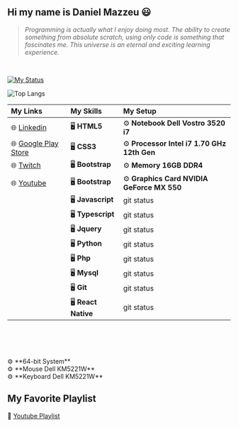 ## Hi my name is Daniel Mazzeu 😃
<blockquote><em>Programming is actually what I enjoy doing most. The ability to create something from absolute scratch, using only code is something that fascinates me. This universe is an eternal and exciting learning experience.</em></blockquote>

<br/>

<a href="https://git.io/streak-stats"><img src="https://streak-stats.demolab.com?user=danzzeu&theme=solarized-dark&hide_border=false&border_radius=5&card_width=970&background=EBEBEB00" alt="My Status" /></a>

![Top Langs](https://github-readme-stats.vercel.app/api/top-langs/?username=danzzeu&theme=transparent&langs_count=8&hide_border=false&background=EBEBEB00&border_radius=5&card_width=970)

| My Links | My Skills | My Setup |
| :--------         | :--------         | :--------         |
| 🌐 <a href="https://www.linkedin.com/in/danielmazzeulk" rel="follow" target="_blank">Linkedin</a>     | 🖥️ **HTML5**     | ⚙️ **Notebook Dell Vostro 3520 i7**     |
| 🌐 <a href="https://www.youtube.com/playlist?list=PLiduNjzudndvROdIuM9HornT6zeRk3FDn" rel="follow" target="_blank">Google Play Store</a>     | 🖥️ **CSS3**     | ⚙️ **Processor Intel i7 1.70 GHz 12th Gen**     |
| 🌐 <a href="https://www.twitch.tv/danzzeu" rel="follow" target="_blank">Twitch</a>     | 🖥️ **Bootstrap**     | ⚙️ **Memory 16GB DDR4**     |
| 🌐 <a href="https://www.youtube.com/playlist?list=PLiduNjzudndvROdIuM9HornT6zeRk3FDn" rel="follow" target="_blank">Youtube</a>     | 🖥️ **Bootstrap**     | ⚙️ **Graphics Card NVIDIA GeForce MX 550**     |
|      | 🖥️ **Javascript**     | git status     |
|      | 🖥️ **Typescript**     | git status     |
|      | 🖥️ **Jquery**     | git status     |
|      | 🖥️ **Python**     | git status     |
|      | 🖥️ **Php**     | git status     |
|      | 🖥️ **Mysql**     | git status     |
|      | 🖥️ **Git**     | git status     |
|      | 🖥️ **React Native**     | git status     |

 <br/>
 <br/>
 <br/>
 <br/>
⚙️ **64-bit System** <br/>
⚙️ **Mouse Dell KM5221W** <br/>
⚙️ **Keyboard Dell KM5221W** <br/>

## My Favorite Playlist
🎵 <a href="https://www.youtube.com/playlist?list=PLiduNjzudndvROdIuM9HornT6zeRk3FDn" rel="follow" target="_blank">Youtube Playlist</a>
